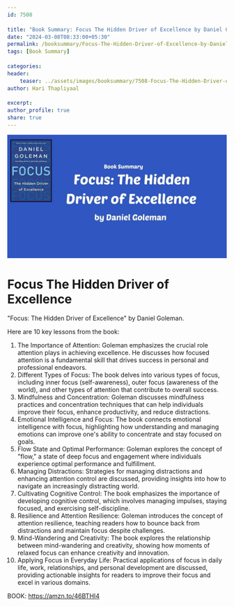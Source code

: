 ```yaml
---                            
id: 7508                            
                          
title: "Book Summary: Focus The Hidden Driver of Excellence by Daniel Goleman"                      
date: "2024-03-08T08:33:00+05:30"                            
permalink: /booksummary/Focus-The-Hidden-Driver-of-Excellence-by-Daniel-Goleman                      
tags: [Book Summary]                     
                            
categories:                            
header:                            
    teaser: ../assets/images/booksummary/7508-Focus-The-Hidden-Driver-of-Excellence-by-Daniel-Goleman.jpg                         
author: Hari Thapliyaal                            

excerpt:                            
author_profile: true                            
share: true                            
---                            
```

                            
![Focus The Hidden Driver of Excellence by Daniel Goleman](../assets/images/booksummary/7508-Focus-The-Hidden-Driver-of-Excellence-by-Daniel-Goleman.jpg)     

# Focus The Hidden Driver of Excellence
   
"Focus: The Hidden Driver of Excellence" by Daniel Goleman.   
   
Here are 10 key lessons from the book:   

1. The Importance of Attention: Goleman emphasizes the crucial role attention plays in achieving excellence. He discusses how focused attention is a fundamental skill that drives success in personal and professional endeavors.
2. Different Types of Focus: The book delves into various types of focus, including inner focus (self-awareness), outer focus (awareness of the world), and other types of attention that contribute to overall success.
3. Mindfulness and Concentration: Goleman discusses mindfulness practices and concentration techniques that can help individuals improve their focus, enhance productivity, and reduce distractions.
4. Emotional Intelligence and Focus: The book connects emotional intelligence with focus, highlighting how understanding and managing emotions can improve one's ability to concentrate and stay focused on goals.
5. Flow State and Optimal Performance: Goleman explores the concept of "flow," a state of deep focus and engagement where individuals experience optimal performance and fulfillment.
6. Managing Distractions: Strategies for managing distractions and enhancing attention control are discussed, providing insights into how to navigate an increasingly distracting world.
7. Cultivating Cognitive Control: The book emphasizes the importance of developing cognitive control, which involves managing impulses, staying focused, and exercising self-discipline.
8. Resilience and Attention Resilience: Goleman introduces the concept of attention resilience, teaching readers how to bounce back from distractions and maintain focus despite challenges.
9. Mind-Wandering and Creativity: The book explores the relationship between mind-wandering and creativity, showing how moments of relaxed focus can enhance creativity and innovation.
10. Applying Focus in Everyday Life: Practical applications of focus in daily life, work, relationships, and personal development are discussed, providing actionable insights for readers to improve their focus and excel in various domains.

BOOK: https://amzn.to/46BTHI4 
